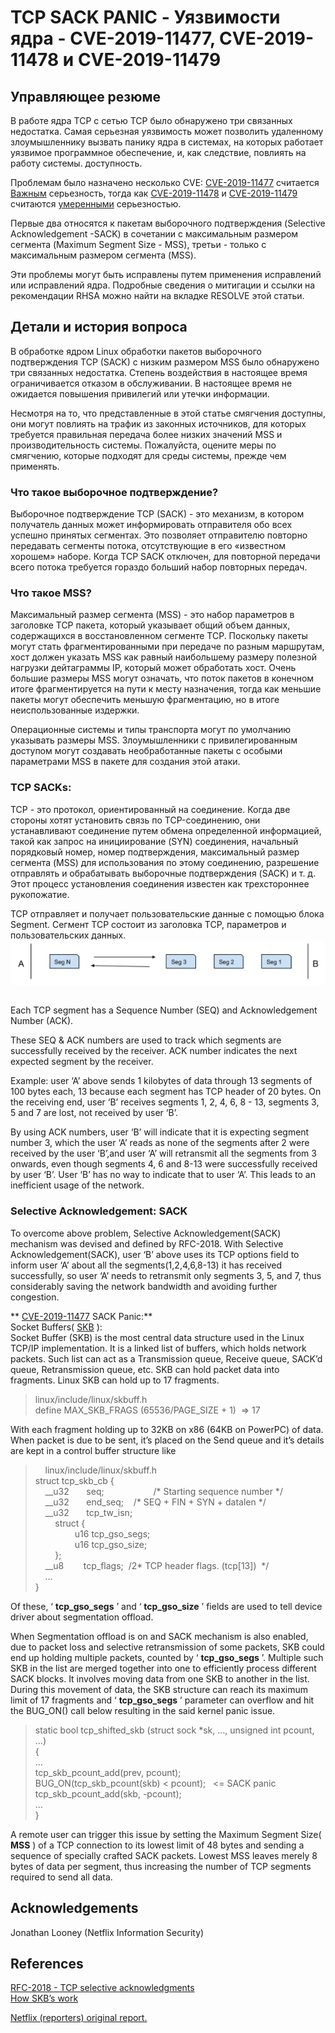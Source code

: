 # TCP SACK PANIC - Уязвимости ядра - CVE-2019-11477, CVE-2019-11478 и CVE-2019-11479

## Управляющее резюме

В работе ядра TCP с сетью TCP было обнаружено три связанных недостатка. Самая серьезная уязвимость может позволить удаленному злоумышленнику вызвать панику ядра в системах, на которых работает уязвимое программное обеспечение, и, как следствие, повлиять на работу системы. доступность.

Проблемам было назначено несколько CVE: [CVE-2019-11477](https://access.redhat.com/security/cve/CVE-2019-11477) считается [Важным](https://access.redhat.com/security/updates/classification/) серьезность, тогда как [CVE-2019-11478](http://access.redhat.com/security/cve/CVE-2019-11478) и [CVE-2019-11479](http://access.redhat.com/security/cve/CVE-2019-11479) считаются [умеренными](https://access.redhat.com/security/updates/classification/) серьезностью.

Первые два относятся к пакетам выборочного подтверждения (Selective Acknowledgement -SACK) в сочетании с максимальным размером сегмента (Maximum Segment Size - MSS), третьи - только с максимальным размером сегмента (MSS).

Эти проблемы могут быть исправлены путем применения исправлений или исправлений ядра. Подробные сведения о митигации и ссылки на рекомендации RHSA можно найти на вкладке RESOLVE этой статьи.

## Детали и история вопроса

В обработке ядром Linux обработки пакетов выборочного подтверждения TCP (SACK) с низким размером MSS было обнаружено три связанных недостатка. Степень воздействия в настоящее время ограничивается отказом в обслуживании. В настоящее время не ожидается повышения привилегий или утечки информации.

Несмотря на то, что представленные в этой статье смягчения доступны, они могут повлиять на трафик из законных источников, для которых требуется правильная передача более низких значений MSS и производительность системы. Пожалуйста, оцените меры по смягчению, которые подходят для среды системы, прежде чем применять.

### Что такое выборочное подтверждение?

Выборочное подтверждение TCP (SACK) - это механизм, в котором получатель данных может информировать отправителя обо всех успешно принятых сегментах. Это позволяет отправителю повторно передавать сегменты потока, отсутствующие в его «известном хорошем» наборе. Когда TCP SACK отключен, для повторной передачи всего потока требуется гораздо больший набор повторных передач.

### Что такое MSS?

Максимальный размер сегмента (MSS) - это набор параметров в заголовке TCP пакета, который указывает общий объем данных, содержащихся в восстановленном сегменте TCP.
Поскольку пакеты могут стать фрагментированными при передаче по разным маршрутам, хост должен указать MSS как равный наибольшему размеру полезной нагрузки дейтаграммы IP, который может обработать хост. Очень большие размеры MSS могут означать, что поток пакетов в конечном итоге фрагментируется на пути к месту назначения, тогда как меньшие пакеты могут обеспечить меньшую фрагментацию, но в итоге неиспользованные издержки.

  
Операционные системы и типы транспорта могут по умолчанию указывать размеры MSS. Злоумышленники с привилегированным доступом могут создавать необработанные пакеты с особыми параметрами MSS в пакете для создания этой атаки.

### TCP SACKs:

TCP - это протокол, ориентированный на соединение. Когда две стороны хотят установить связь по TCP-соединению, они устанавливают соединение путем обмена определенной информацией, такой как запрос на инициирование (SYN) соединения, начальный порядковый номер, номер подтверждения, максимальный размер сегмента (MSS) для использования по этому соединению, разрешение отправлять и обрабатывать выборочные подтверждения (SACK) и т. д. Этот процесс установления соединения известен как трехстороннее рукопожатие.

TCP отправляет и получает пользовательские данные с помощью блока Segment. Сегмент TCP состоит из заголовка TCP, параметров и пользовательских данных.  
 ![TCP Segmentation](/images/30d0cfbfbb47c61657c9540b42ed5a4b.png)

##   

Each TCP segment has a Sequence Number (SEQ) and Acknowledgement Number (ACK).

These SEQ & ACK numbers are used to track which segments are successfully received by the receiver. ACK number indicates the next expected segment by the receiver.

Example: user ‘A’ above sends 1 kilobytes of data through 13 segments of 100 bytes each, 13 because each segment has TCP header of 20 bytes. On the receiving end, user ‘B’ receives segments 1, 2, 4, 6, 8 - 13, segments 3, 5 and 7 are lost, not received by user ‘B’.

By using ACK numbers, user ‘B’ will indicate that it is expecting segment number 3, which the user ‘A’ reads as none of the segments after 2 were received by the user ‘B’,and user ‘A’ will retransmit all the segments from 3 onwards, even though segments 4, 6 and 8-13 were successfully received by user ‘B’. User ‘B’ has no way to indicate that to user ‘A’. This leads to an inefficient usage of the network.

### Selective Acknowledgement: SACK

To overcome above problem, Selective Acknowledgement(SACK) mechanism was devised and defined by RFC-2018. With Selective Acknowledgement(SACK), user ‘B’ above uses its TCP options field to inform user ‘A’ about all the segments(1,2,4,6,8-13) it has received successfully, so user ‘A’ needs to retransmit only segments 3, 5, and 7, thus considerably saving the network bandwidth and avoiding further congestion.

 ** [CVE-2019-11477](http://access.redhat.com/security/cve/CVE-2019-11477) SACK Panic:**   
Socket Buffers( [SKB](http://vger.kernel.org/~davem/skb_data.html) ):  
Socket Buffer (SKB) is the most central data structure used in the Linux TCP/IP implementation. It is a linked list of buffers, which holds network packets. Such list can act as a Transmission queue, Receive queue, SACK’d queue, Retransmission queue, etc. SKB can hold packet data into fragments. Linux SKB can hold up to 17 fragments.

> linux/include/linux/skbuff.h  
> define MAX\_SKB\_FRAGS (65536/PAGE\_SIZE + 1)  => 17

With each fragment holding up to 32KB on x86 (64KB on PowerPC) of data. When packet is due to be sent, it’s placed on the Send queue and it’s details are kept in a control buffer structure like

>     linux/include/linux/skbuff.h  
> struct tcp\_skb\_cb {  
>     \_\_u32       seq;                    /\* Starting sequence number \*/  
>     \_\_u32       end\_seq;    /\* SEQ + FIN + SYN + datalen \*/  
>     \_\_u32       tcp\_tw\_isn;  
>         struct {  
>                 u16 tcp\_gso\_segs;  
>                 u16 tcp\_gso\_size;   
>         };  
>     \_\_u8        tcp\_flags;  /2\* TCP header flags. (tcp\[13\])  \*/  
>     …  
> }

Of these, ‘ **tcp\_gso\_segs** ’ and ‘ **tcp\_gso\_size** ’ fields are used to tell device driver about segmentation offload.

When Segmentation offload is on and SACK mechanism is also enabled, due to packet loss and selective retransmission of some packets, SKB could end up holding multiple packets, counted by ‘ **tcp\_gso\_segs** ’. Multiple such SKB in the list are merged together into one to efficiently process different SACK blocks. It involves moving data from one SKB to another in the list. During this movement of data, the SKB structure can reach its maximum limit of 17 fragments and ‘ **tcp\_gso\_segs** ’ parameter can overflow and hit the BUG\_ON() call below resulting in the said kernel panic issue.

> static bool tcp\_shifted\_skb (struct sock \*sk, …, unsigned int pcount, ...)  
> {  
> ...  
> tcp\_skb\_pcount\_add(prev, pcount);  
> BUG\_ON(tcp\_skb\_pcount(skb) < pcount);   <= SACK panic  
> tcp\_skb\_pcount\_add(skb, -pcount);  
> …  
> }

A remote user can trigger this issue by setting the Maximum Segment Size( **MSS** ) of a TCP connection to its lowest limit of 48 bytes and sending a sequence of specially crafted SACK packets. Lowest MSS leaves merely 8 bytes of data per segment, thus increasing the number of TCP segments required to send all data.

## Acknowledgements

Jonathan Looney (Netflix Information Security)

## References

  
 [RFC-2018 - TCP selective acknowledgments](https://tools.ietf.org/html/rfc2018)    
 [How SKB’s work](http://vger.kernel.org/~davem/skb.html) 

 [Netflix (reporters) original report.](https://github.com/Netflix/security-bulletins/blob/master/advisories/third-party/2019-001.md)
